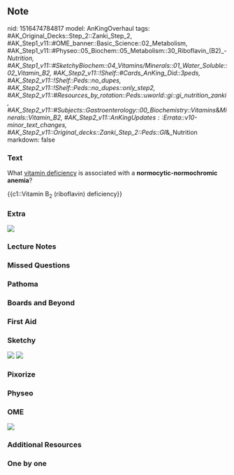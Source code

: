## Note
nid: 1516474784817
model: AnKingOverhaul
tags: #AK_Original_Decks::Step_2::Zanki_Step_2, #AK_Step1_v11::#OME_banner::Basic_Science::02_Metabolism, #AK_Step1_v11::#Physeo::05_Biochem::05_Metabolism::30_Riboflavin_(B2)_-_Nutrition, #AK_Step1_v11::#SketchyBiochem::04_Vitamins/Minerals::01_Water_Soluble::02_Vitamin_B2, #AK_Step2_v11::!Shelf::#Cards_AnKing_Did::3peds, #AK_Step2_v11::!Shelf::Peds::no_dupes, #AK_Step2_v11::!Shelf::Peds::no_dupes::only_step2, #AK_Step2_v11::#Resources_by_rotation::Peds::uworld::gi::gi_nutrition_zanki, #AK_Step2_v11::#Subjects::Gastroenterology::00_Biochemistry::Vitamins_&_Minerals::Vitamin_B2, #AK_Step2_v11::$AnKingUpdates::$Errata::v10-minor_text_changes, #AK_Step2_v11::Original_decks::Zanki_Step_2::Peds::GI_&_Nutrition
markdown: false

### Text
What <u>vitamin deficiency</u> is associated with a
<b>normocytic-normochromic anemia</b>?
<div>
  {{c1::Vitamin B<sub>2</sub> (riboflavin) deficiency}}
</div>

### Extra
<img src="water%20soluble%20vitamins_1606536512074.png">

### Lecture Notes


### Missed Questions


### Pathoma


### Boards and Beyond


### First Aid


### Sketchy
<img src="Screen%20Shot%202021-02-01%20at%2009.18.38.jpg">
<img src="Screen%20Shot%202021-02-01%20at%2009.18.49.jpg">

### Pixorize


### Physeo


### OME
<div class="ome-widget">
  <a href=
  "https://onlinemeded.org/spa/metabolism?ref=anki"><img src=
  "_OME_AnkiFlashcards_Topic_3.png"></a>
</div>

### Additional Resources


### One by one

